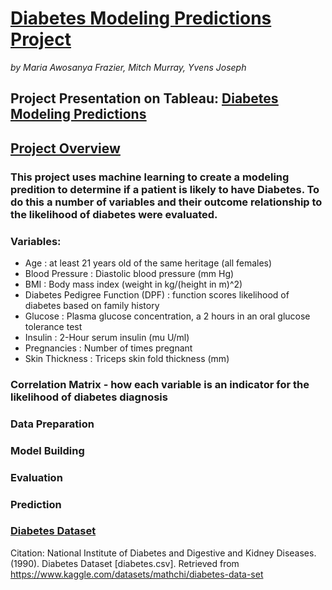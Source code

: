 # <ins>Diabetes Modeling Predictions Project
*by Maria Awosanya Frazier, Mitch Murray, Yvens Joseph*
## Project Presentation on Tableau: <ins>[Diabetes Modeling Predictions](https://public.tableau.com/app/profile/maria.awosanya.frazier/viz/DiabetesModelingPredictions/DiabeteModelingPredictions?publish=yes)

## <ins>Project Overview<ins>
### This project uses machine learning to create a modeling predition to determine if a patient is likely to have Diabetes. To do this a number of variables and their outcome relationship to the likelihood of diabetes were evaluated. 
### Variables:
- Age : at least 21 years old of the same heritage (all females)
- Blood Pressure : Diastolic blood pressure (mm Hg)
- BMI : Body mass index (weight in kg/(height in m)^2)
- Diabetes Pedigree Function (DPF) : function scores likelihood of diabetes based on family history
- Glucose : Plasma glucose concentration, a 2 hours in an oral glucose tolerance test
- Insulin : 2-Hour serum insulin (mu U/ml)
- Pregnancies : Number of times pregnant
- Skin Thickness : Triceps skin fold thickness (mm)
### Correlation Matrix - how each variable is an indicator for the likelihood of diabetes diagnosis
### Data Preparation
### Model Building
### Evaluation
### Prediction



### [Diabetes Dataset](Dataset/diabetes.csv) 
Citation: National Institute of Diabetes and Digestive and Kidney Diseases. (1990). Diabetes Dataset [diabetes.csv]. Retrieved from https://www.kaggle.com/datasets/mathchi/diabetes-data-set




